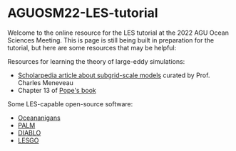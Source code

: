# AGUOSM22-LES-tutorial

Welcome to the online resource for the LES tutorial at the 2022 AGU Ocean Sciences Meeting. 
This is page is still being built in preparation for the tutorial, but here are some resources that may be helpful:

Resources for learning the theory of large-eddy simulations:

- [Scholarpedia article about subgrid-scale models](http://www.scholarpedia.org/article/Turbulence:_Subgrid-Scale_Modeling) curated by Prof. Charles Meneveau
- Chapter 13 of [Pope's book](https://www.cambridge.org/highereducation/books/turbulent-flows/C58EFF59AF9B81AE6CFAC9ED16486B3A#overview)


Some LES-capable open-source software:

- [Oceananigans](https://clima.github.io/OceananigansDocumentation/stable/)
- [PALM](https://palm.muk.uni-hannover.de/trac)
- [DIABLO](https://github.com/johnryantaylor/DIABLO)
- [LESGO](https://lesgo.me.jhu.edu/)
